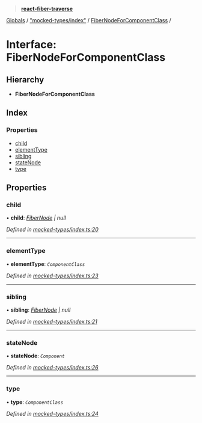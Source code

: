 > **[react-fiber-traverse](../README.md)**

[Globals](../globals.md) / ["mocked-types/index"](../modules/_mocked_types_index_.md) / [FiberNodeForComponentClass](_mocked_types_index_.fibernodeforcomponentclass.md) /

# Interface: FiberNodeForComponentClass

## Hierarchy

* **FiberNodeForComponentClass**

## Index

### Properties

* [child](_mocked_types_index_.fibernodeforcomponentclass.md#child)
* [elementType](_mocked_types_index_.fibernodeforcomponentclass.md#elementtype)
* [sibling](_mocked_types_index_.fibernodeforcomponentclass.md#sibling)
* [stateNode](_mocked_types_index_.fibernodeforcomponentclass.md#statenode)
* [type](_mocked_types_index_.fibernodeforcomponentclass.md#type)

## Properties

###  child

• **child**: *[FiberNode](../modules/_mocked_types_index_.md#fibernode) | null*

*Defined in [mocked-types/index.ts:20](https://github.com/bendtherules/react-fiber-traverse/blob/c9d7fd7/src/mocked-types/index.ts#L20)*

___

###  elementType

• **elementType**: *`ComponentClass`*

*Defined in [mocked-types/index.ts:23](https://github.com/bendtherules/react-fiber-traverse/blob/c9d7fd7/src/mocked-types/index.ts#L23)*

___

###  sibling

• **sibling**: *[FiberNode](../modules/_mocked_types_index_.md#fibernode) | null*

*Defined in [mocked-types/index.ts:21](https://github.com/bendtherules/react-fiber-traverse/blob/c9d7fd7/src/mocked-types/index.ts#L21)*

___

###  stateNode

• **stateNode**: *`Component`*

*Defined in [mocked-types/index.ts:26](https://github.com/bendtherules/react-fiber-traverse/blob/c9d7fd7/src/mocked-types/index.ts#L26)*

___

###  type

• **type**: *`ComponentClass`*

*Defined in [mocked-types/index.ts:24](https://github.com/bendtherules/react-fiber-traverse/blob/c9d7fd7/src/mocked-types/index.ts#L24)*